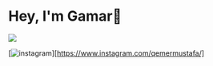 # Hey, I'm Gamar👋
<img src="{https://img.shields.io/badge/LinkedIn-0077B5?style=for-the-badge&logo=linkedin&logoColor=white}" />

[![instagram](https://github.com/shikhar1020jais1/Git-Social/blob/master/Icons/Instagram.png (Instagram))][https://www.instagram.com/qemermustafa/]



